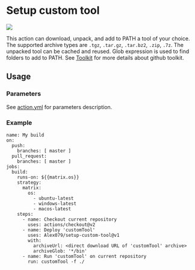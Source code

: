 # Setup custom tool

<a href="https://github.com/Alex079/setup-custom-tool/actions?query=workflow%3ACI"><img src="https://github.com/Alex079/setup-custom-tool/workflows/CI/badge.svg" /></a>

This action can download, unpack, and add to PATH a tool of your choice.
The supported archive types are `.tgz`, `.tar.gz`, `.tar.bz2`, `.zip`, `.7z`.
The unpacked tool can be cached and reused.
Glob expression is used to find folders to add to PATH.
See [Toolkit](https://github.com/actions/toolkit) for more details about github toolkit.

## Usage

### Parameters

See [action.yml](action.yml) for parameters description.

### Example

```
name: My build
on:
  push:
    branches: [ master ]
  pull_request:
    branches: [ master ]
jobs:
  build:
    runs-on: ${{matrix.os}}
    strategy:
      matrix:
        os:
          - ubuntu-latest
          - windows-latest
          - macos-latest
    steps:
      - name: Checkout current repository
        uses: actions/checkout@v2
      - name: Deploy 'customTool'
        uses: Alex079/setup-custom-tool@v1
        with:
          archiveUrl: <direct download URL of 'customTool' archive>
          archiveGlob: '*/bin'
      - name: Run 'customTool' on current repository
        run: customTool -f ./
```
